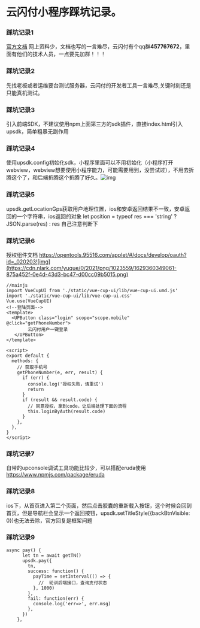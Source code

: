 # 云闪付小程序踩坑记录。

### 踩坑记录1 

[官方文档](https://opentools.95516.com/applet/#/) 网上资料少，文档也写的一言难尽，云闪付有个qq群**457767672**，里面有他们的技术人员，一点要先加群！！！

### 踩坑记录2 

先找老板或者运维要台测试服务器，云闪付的开发者工具一言难尽,关键时刻还是只能真机测试。

### 踩坑记录3 

引入前端SDK，不建议使用npm上面第三方的sdk插件，直接index.html引入upsdk，简单粗暴无副作用<script type="text/javascript" src="https://open.95516.com/s/open/js/upsdk.js"></script>

### 踩坑记录4 

使用upsdk.config初始化sdk，小程序里面可以不用初始化（小程序打开webview，webview想要使用小程序能力，可能需要用到，没尝试过），不用去折腾这个了，和后端折腾这个折腾了好久。![img](https://cdn.nlark.com/yuque/0/2021/png/1023559/1629360349028-06c662ff-f78a-43fa-a10f-37bd9f8a52bf.png)

### 踩坑记录5

upsdk.getLocationGps获取用户地理位置，ios和安卓返回结果不一致，安卓返回的一个字符串，ios返回的对象 let position = typeof res === 'string' ? JSON.parse(res) : res 自己注意判断下

### 踩坑记录6

授权组件文档 https://opentools.95516.com/applet/#/docs/develop/oauth?id=_020203![img](https://cdn.nlark.com/yuque/0/2021/png/1023559/1629360349061-875a452f-0e4d-43d3-bc47-d00cc09b5015.png)

```
//mainjs
import VueCupUI from './static/vue-cup-ui/lib/vue-cup-ui.umd.js'
import './static/vue-cup-ui/lib/vue-cup-ui.css'
Vue.use(VueCupUI)
<!--登陆页面-->
<template>
  <UPButton class="login" scope="scope.mobile" @click="getPhoneNumber">
        云闪付用户一键登录
   </UPButton>
</template>

<script>
export default {
  methods: {
    // 获取手机号
    getPhoneNumber(e, err, result) {
      if (err) {
        console.log('授权失败，请重试')
        return
      }
      if (result && result.code) {
        // 同意授权，拿到code，让后端处理下面的流程
        this.loginByAuth(result.code)
      }
    },
  },
}
</script>
```

### 踩坑记录7

自带的upconsole调试工具功能比较少，可以搭配eruda使用 https://www.npmjs.com/package/eruda



### 踩坑记录8

ios下，从首页进入第二个页面，然后点击胶囊的重新载入按钮，这个时候会回到首页，但是导航栏会显示一个返回按钮，upsdk.setTitleStyle({backBtnVisible: 0})也无法去除，官方回复是框架问题



### 踩坑记录9

```
async pay() {
      let tn = await getTN()
      upsdk.pay({
        tn,
        success: function() {
          payTime = setInterval(() => {
            //  轮训后端接口，查询支付状态
          }, 1000)
        },
        fail: function(err) {
          console.log('err=>', err.msg)
        },
      })
    },
```
